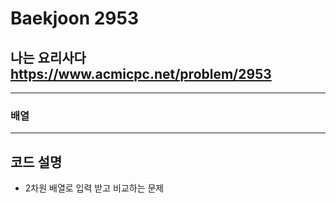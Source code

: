 Baekjoon 2953
=============
나는 요리사다  <https://www.acmicpc.net/problem/2953>
---------------
- - -
### 배열
- - -
## 코드 설명
- 2차원 배열로 입력 받고 비교하는 문제
